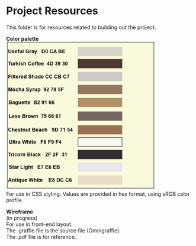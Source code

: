 # Project Resources


This folder is for resources related to building out the project.

**Color palette**  
![Color Palette](color_palette_sRGB_hex.png)    
For use in CSS styling. Values are provided in hex format, using sRGB color profile.
 
**Wireframe**  
(in progress)  
For use in front-end layout.  
The .graffle file is the source file (Omnigraffle).  
The .pdf file is for reference.  


